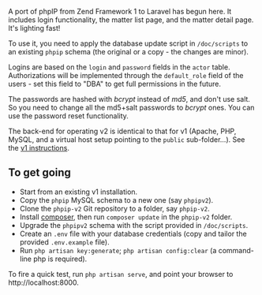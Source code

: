 A port of phpIP from Zend Framework 1 to Laravel has begun here. It includes login functionality, the matter list page, and the matter detail page. It's lighting fast!

To use it, you need to apply the database update script in `/doc/scripts` to an existing `phpip` schema (the original or a copy - the changes are minor).

Logins are based on the `login` and `password` fields in the `actor` table. Authorizations will be implemented through the `default_role` field of the users - set this field to "DBA" to get full permissions in the future.

The passwords are hashed with _bcrypt_ instead of _md5_, and don't use salt. So you need to change all the md5+salt passwords to _bcrypt_ ones. You can use the password reset functionality.

The back-end for operating v2 is identical to that for v1 (Apache, PHP, MySQL, and a virtual host setup pointing to the `public` sub-folder...). See the [v1 instructions](https://github.com/jjdejong/phpip/wiki/Installing). 

## To get going
* Start from an existing v1 installation.
* Copy the `phpip` MySQL schema to a new one (say `phpipv2`).
* Clone the `phpip-v2` Git repository to a folder, say `phpip-v2`.
* Install [composer](https://getcomposer.org/), then run `composer update` in the `phpip-v2` folder.
* Upgrade the `phpipv2` schema with the script provided in `/doc/scripts`.
* Create an `.env` file with your database credentials (copy and tailor the provided `.env.example` file).
* Run `php artisan key:generate`; `php artisan config:clear` (a command-line php is required).

To fire a quick test, run `php artisan serve`, and point your browser to http://localhost:8000.
